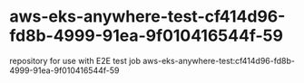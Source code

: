 # aws-eks-anywhere-test-cf414d96-fd8b-4999-91ea-9f010416544f-59
repository for use with E2E test job aws-eks-anywhere-test:cf414d96-fd8b-4999-91ea-9f010416544f-59
